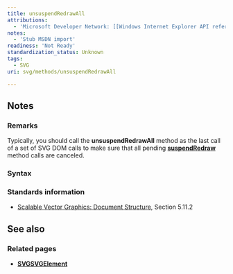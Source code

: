 ```yaml
---
title: unsuspendRedrawAll
attributions:
  - 'Microsoft Developer Network: [[Windows Internet Explorer API reference](http://msdn.microsoft.com/en-us/library/ie/hh828809%28v=vs.85%29.aspx) Article]'
notes:
  - 'Stub MSDN import'
readiness: 'Not Ready'
standardization_status: Unknown
tags:
  - SVG
uri: svg/methods/unsuspendRedrawAll

---
```

## Notes

### Remarks

Typically, you should call the **unsuspendRedrawAll** method as the last call of a set of SVG DOM calls to make sure that all pending [**suspendRedraw**](/svg/methods/suspendRedraw) method calls are canceled.

### Syntax

### Standards information

-   [Scalable Vector Graphics: Document Structure](http://go.microsoft.com/fwlink/p/?linkid=204733), Section 5.11.2

## See also

### Related pages

-   [**SVGSVGElement**](/svg/elements/svg)
